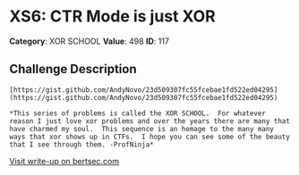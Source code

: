 # XS6: CTR Mode is just XOR
**Category**: XOR SCHOOL
**Value**: 498
**ID**: 117

## Challenge Description
```
[https://gist.github.com/AndyNovo/23d509307fc55fcebae1fd522ed04295](https://gist.github.com/AndyNovo/23d509307fc55fcebae1fd522ed04295)

*This series of problems is called the XOR SCHOOL.  For whatever reason I just love xor problems and over the years there are many that have charmed my soul.  This sequence is an homage to the many many ways that xor shows up in CTFs.  I hope you can see some of the beauty that I see through them. -ProfNinja*
```

[Visit write-up on bertsec.com](https://bertsec.com/xs6:-ctr-mode-is-just-xor)
